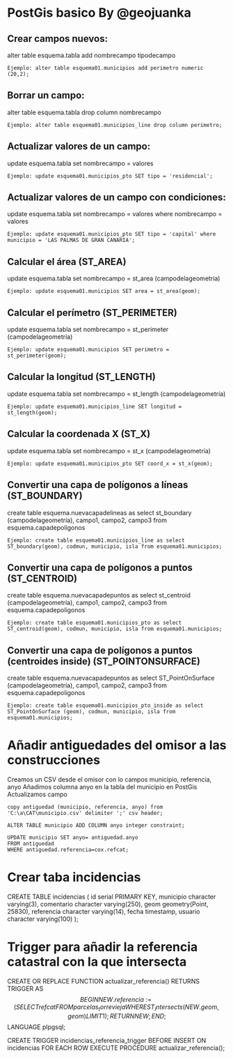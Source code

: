# PostGis basico By @geojuanka

## Crear campos nuevos: 

alter table esquema.tabla add nombrecampo tipodecampo 
```
Ejemplo: alter table esquema01.municipios add perimetro numeric (20,2);
```
## Borrar un campo: 

alter table esquema.tabla drop column nombrecampo 
```
Ejemplo: alter table esquema01.municipios_line drop column perimetro;
```
## Actualizar valores de un campo: 

update esquema.tabla set nombrecampo = valores 
```
Ejemplo: update esquema01.municipios_pto SET tipo = 'residencial';
```

## Actualizar valores de un campo con condiciones: 
update esquema.tabla set nombrecampo = valores where nombrecampo = valores 
```
Ejemplo: update esquema01.municipios_pto SET tipo = 'capital' where municipio = 'LAS PALMAS DE GRAN CANARIA';
```

## Calcular el área (ST_AREA)

update esquema.tabla set nombrecampo = st_area (campodelageometría)
```
Ejemplo: update esquema01.municipios SET area = st_area(geom);
```
## Calcular el perímetro (ST_PERIMETER) 
update esquema.tabla set nombrecampo = st_perimeter (campodelageometría)
```
Ejemplo: update esquema01.municipios SET perimetro = st_perimeter(geom);
```
## Calcular la longitud (ST_LENGTH) 
update esquema.tabla set nombrecampo = st_length (campodelageometría) 
```
Ejemplo: update esquema01.municipios_line SET longitud = st_length(geom);
```
## Calcular la coordenada X (ST_X) 
update esquema.tabla set nombrecampo = st_x (campodelageometría) 
```
Ejemplo: update esquema01.municipios_pto SET coord_x = st_x(geom);
```

## Convertir una capa de polígonos a líneas (ST_BOUNDARY) 
create table esquema.nuevacapadelineas as select st_boundary (campodelageometría), campo1, campo2, campo3 from esquema.capadepoligonos
```
Ejemplo: create table esquema01.municipios_line as select ST_boundary(geom), codmun, municipio, isla from esquema01.municipios;
```

## Convertir una capa de polígonos a puntos (ST_CENTROID) 
create table esquema.nuevacapadepuntos as select st_centroid (campodelageometría), campo1, campo2, campo3 from esquema.capadepoligonos
```
Ejemplo: create table esquema01.municipios_pto as select ST_centroid(geom), codmun, municipio, isla from esquema01.municipios;
```
## Convertir una capa de polígonos a puntos (centroides inside) (ST_POINTONSURFACE) 
create table esquema.nuevacapadepuntos as select ST_PointOnSurface (campodelageometría), campo1, campo2, campo3 from esquema.capadepoligonos
```
Ejemplo: create table esquema01.municipios_pto_inside as select ST_PointOnSurface (geom), codmun, municipio, isla from esquema01.municipios;
```
# Añadir antiguedades del omisor a las construcciones

Creamos un CSV desde el omisor con lo campos municipio, referencia, anyo
Añadimos columna anyo en la tabla del municipio en PostGis
Actualizamos campo
```
copy antiguedad (municipio, referencia, anyo) from 'C:\a\CAT\municipio.csv' delimiter ';' csv header;

ALTER TABLE municipio ADD COLUMN anyo integer constraint;

UPDATE municipio SET anyo= antiguedad.anyo
FROM antiguedad
WHERE antiguedad.referencia=cox.refcat;
``` 

# Crear taba incidencias 

CREATE TABLE incidencias (
  id serial PRIMARY KEY,
  municipio character varying(3),
  comentario character varying(250),
  geom geometry(Point, 25830),
  referencia character varying(14),
  fecha timestamp,
  usuario character varying(100)
);

# Trigger para añadir la referencia catastral con la que intersecta

CREATE OR REPLACE FUNCTION actualizar_referencia()
  RETURNS TRIGGER AS $$
BEGIN
  NEW.referencia := (SELECT refcat FROM parcelas_torrevieja WHERE ST_Intersects(NEW.geom, geom) LIMIT 1);
  RETURN NEW;
END;
$$ LANGUAGE plpgsql;

CREATE TRIGGER incidencias_referencia_trigger
  BEFORE INSERT ON incidencias
  FOR EACH ROW
  EXECUTE PROCEDURE actualizar_referencia();




